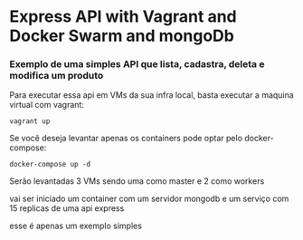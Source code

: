 # Express API with Vagrant and Docker Swarm and mongoDb

### Exemplo de uma simples API que lista, cadastra, deleta e modifica um produto

Para executar essa api em VMs da sua infra local, basta executar a maquina virtual com vagrant:

    vagrant up

Se você deseja levantar apenas os containers pode optar pelo docker-compose:

    docker-compose up -d
    
Serão levantadas 3 VMs sendo uma como master e 2 como workers

vai ser iniciado um container com um servidor mongodb e um serviço com 15 replicas de uma api express

esse é apenas um exemplo simples
